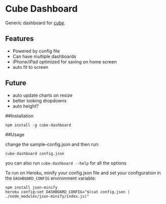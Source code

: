 # Cube Dashboard

Generic dashboard for [cube](http://square.github.com/cube/).

## Features

* Powered by config file
* Can have multiple dashboards
* iPhone/iPad optimized for saving on home screen
* auto fit to screen

## Future

* auto update charts on resize
* better looking dropdowns
* auto height?

##Installation

	npm install -g cube-dashboard

##Usage

change the sample-config.json and then run:

	cube-dashboard config.json

you can also run `cube-dashboard --help` for all the options

To run on Heroku, minify your config.json file and set your configuration in
the `DASHBOARD_CONFIG` environment variable:

    npm install json-minify
    heroku config:set DASHBOARD_CONFIG="$(cat config.json | ./node_modules/json-minify/index.js)"
